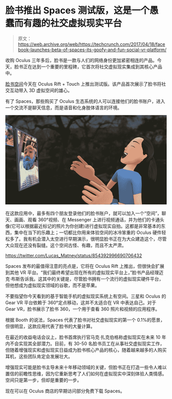 # 脸书推出 Spaces 测试版，这是一个愚蠢而有趣的社交虚拟现实平台 

> 原文：<https://web.archive.org/web/https://techcrunch.com/2017/04/18/facebook-launches-beta-of-spaces-its-goofy-and-fun-social-vr-platform/>

收购 Oculus 三年多后，脸书是一款与人们的网络身份更加紧密相连的产品。今天，脸书正在达到一个重要的里程碑，它首次将社交虚拟现实集成到其核心产品中。

[脸书空间](https://web.archive.org/web/20221227111107/https://newsroom.fb.com/news/2017/04/facebook-spaces/)今天在 Oculus Rift + Touch 上推出测试版。该产品首次展示了脸书将社交互动带入 3D 虚拟空间的雄心。

有了 Spaces，那些购买了 Oculus 生态系统的人可以连接他们的脸书账户，进入一个交流不是聊天信息，而是语音和化身肢体语言的环境。

![](img/20ef2f2d9bea1de82597deb582f77469.png)

在这款应用中，最多有四个朋友登录他们的脸书账户，就可以加入一个“空间”，聊天、画画、观看 360°视频、在 Messenger 上进行视频通话，并为他们的卡通头像(它可以根据最近标记的照片为你创建)进行虚拟现实自拍。这都是非常基本的东西，集中在当下的乐趣上；一切都比你用来体验空间的冰冷笨重的 Oculus 硬件轻松多了。我有机会潜入太空进行早期演示，很明显脸书正在为大众建造这个，尽管大众现在还没有裂缝。这个空间古怪、有趣，而且不太严肃。

https://twitter.com/Lucas_Matney/status/854392996690706432

Spaces 发布的最值得注意的亮点是，它将在 Oculus Rift 上推出，但很快会扩展到其他 VR 平台。“我们最终希望出现在所有的虚拟现实平台上，”脸书产品经理迈克·布斯告诉我。这其中的关键是，尽管脸书拥有一个流行的虚拟现实硬件平台，但他想成为虚拟现实领域的谷歌，而不是苹果。

不要指望你今天看到的基于智能手机的虚拟现实系统上有空间。三星和 Oculus 的 Gear VR 平台依赖于 360°定点移动，这并不太适合在 VR 中表达自己。对于 Gear VR，脸书展示了脸书 360，一个用于查看 360 照片和视频的应用程序。

根据 Booth 的说法，Spaces 代表了脸书对社交虚拟现实的第一个 0.1%的愿景，但很明显，这款应用代表了脸书的大量计算。

在最近的收益电话会议上，脸书首席执行官马克·扎克伯格称虚拟现实在未来 10 年内不会实现其全部潜力。目前，有 30-50 名脸书员工在从事社交虚拟现实工作，但随着增强现实和虚拟现实日益成为脸书核心产品的核心，随着越来越多的人购买耳机，这些团队肯定会发展壮大。

增强现实可能是脸书主导未来十年移动领域的关键，但脸书正在打造一些令人难以置信的前瞻性思维，因为它重新思考了人们如何在虚拟现实中深刻体验人类情感。空间只是第一步，但却是重要的一步。

现在可以在 Oculus 商店的早期访问部分免费下载 Spaces。